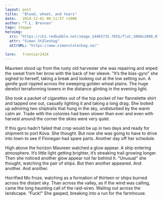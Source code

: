 ```yaml
---
layout: post
title:  "Blood, wheat, and tears"
date:   2019-12-01 00:11:57 +1000
author: "T.L. Brennan"
tags: steppe
heroimg:
  src: "https://ih1.redbubble.net/image.14465735.7655/flat,1000x1000,075,f.jpg"
  attr: "Simon Stålenhag"
  attrURL: "https://www.simonstalenhag.se/"

lore:	frontier2424
---
```

Maureen stood up from the rusty old harvester she was repairing and wiped the sweat from her brow with the back of her sleeve. "It’s the bias-gyro" she sighed to herself, taking a break and looking out at the low setting sun. A gentle gust rippled across the sweeping golden wheat plains. The huge derelict terraforming towers in the distance glinting in the evening light.

She took a packet of cigarettes out of the top pocket of her flannelette shirt and tapped one out, casually lighting it and taking a long drag. She looked up admiring two shiptrails that hung in the sky, undisturbed by the warm calm air. Trade with the colonies had been slower than ever and even with harvest around the corner the skies were very quiet.

If this gyro hadn’t failed that crop would be up in two days and ready for shipment to port Kova. She thought. But now she was going to have to drive into town to see if Finnegan had spare parts. Another day off her schedule.

High above the horizon Maureen watched a glow appear. A ship entering atmosphere. It’s little light getting brighter, it’s streaking trail growing longer. Then she noticed another glow appear not far behind it. “Unusual” she thought, watching the pair of ships. But then another appeared. And another. And another.

Horrified Mo froze, watching as a formation of thirteen or ships burned across the distant sky. Than across the valley, as if the wind was calling, came the long haunting call of the raid-siren. Wailing out across the landscape. “Fuck!” She gasped, breaking into a run for the farmhouse.
